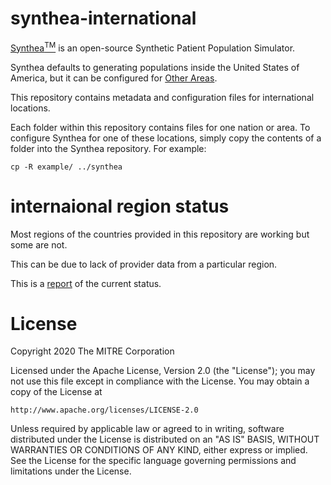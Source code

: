 # synthea-international

[Synthea<sup>TM</sup>](https://github.com/synthetichealth/synthea) is an open-source Synthetic Patient Population Simulator.

Synthea defaults to generating populations inside the United States of America, but it can be configured for [Other Areas](https://github.com/synthetichealth/synthea/wiki/Other-Areas).

This repository contains metadata and configuration files for international locations.

Each folder within this repository contains files for one nation or area. To configure Synthea for one of these locations, simply copy the contents of a folder into the Synthea repository. For example:

```
cp -R example/ ../synthea
```

# internaional region status

Most regions of the countries provided in this repository are working but some are not.  

This can be due to lack of provider data from a particular region.

This is a [report](./status.txt) of the current status.

# License

Copyright 2020 The MITRE Corporation

Licensed under the Apache License, Version 2.0 (the "License");
you may not use this file except in compliance with the License.
You may obtain a copy of the License at

    http://www.apache.org/licenses/LICENSE-2.0

Unless required by applicable law or agreed to in writing, software
distributed under the License is distributed on an "AS IS" BASIS,
WITHOUT WARRANTIES OR CONDITIONS OF ANY KIND, either express or implied.
See the License for the specific language governing permissions and
limitations under the License.

